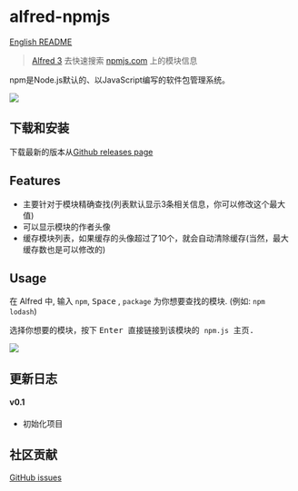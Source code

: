 # alfred-npmjs

[English README](README.md)

> [Alfred 3](https://www.alfredapp.com) 去快速搜索 [npmjs.com](https://www.npmjs.com/) 上的模块信息

npm是Node.js默认的、以JavaScript编写的软件包管理系统。

![](http://ycjcl868.github.io/alfred-npmjs/images/snapshot.png)

## 下载和安装
下载最新的版本从[Github releases page](https://github.com/ycjcl868/alfred-npmjs/releases/latest)

## Features
- 主要针对于模块精确查找(列表默认显示3条相关信息，你可以修改这个最大值)
- 可以显示模块的作者头像
- 缓存模块列表，如果缓存的头像超过了10个，就会自动清除缓存(当然，最大缓存数也是可以修改的)

## Usage
在 Alfred 中, 输入 `npm`, <kbd>Space</kbd> , `package` 为你想要查找的模块. (例如: `npm lodash`)

选择你想要的模块，按下 <kbd>Enter</kdb> 直接链接到该模块的 `npm.js` 主页.

![](http://ycjcl868.github.io/alfred-npmjs/images/usage.gif)


## 更新日志
#### v0.1
- 初始化项目

## 社区贡献
[GitHub issues](https://github.com/ycjcl868/alfred-npmjs/issues)
